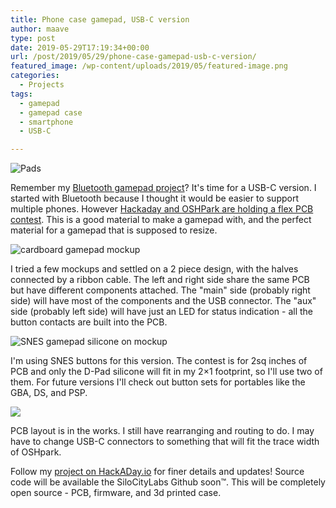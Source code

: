 ```yaml
---
title: Phone case gamepad, USB-C version
author: maave
type: post
date: 2019-05-29T17:19:34+00:00
url: /post/2019/05/29/phone-case-gamepad-usb-c-version/
featured_image: /wp-content/uploads/2019/05/featured-image.png
categories:
  - Projects
tags:
  - gamepad
  - gamepad case
  - smartphone
  - USB-C

---
```


![Pads](/uploads/2019/05/2560301558990512124-1.jpg)

Remember my [Bluetooth gamepad project][1]? It's time for a USB-C version. I started with Bluetooth because I thought it would be easier to support multiple phones. However [Hackaday and OSHPark are holding a flex PCB contest][2]. This is a good material to make a gamepad with, and the perfect material for a gamepad that is supposed to resize.

<!--more-->

![cardboard gamepad mockup](/uploads/2019/05/6769521558992231498.jpg)

I tried a few mockups and settled on a 2 piece design, with the halves connected by a ribbon cable. The left and right side share the same PCB but have different components attached. The "main" side (probably right side) will have most of the components and the USB connector. The "aux" side (probably left side) will have just an LED for status indication - all the button contacts are built into the PCB.

![SNES gamepad silicone on mockup](/uploads/2019/05/2320541558989079616.jpg)

I'm using SNES buttons for this version. The contest is for 2sq inches of PCB and only the D-Pad silicone will fit in my 2&#215;1 footprint, so I'll use two of them. For future versions I'll check out button sets for portables like the GBA, DS, and PSP.

![](/uploads/2019/05/5843821558996883569.png)

PCB layout is in the works. I still have rearranging and routing to do. I may have to change USB-C connectors to something that will fit the trace width of OSHpark.

Follow my [project on HackADay.io][6] for finer details and updates! Source code will be available the SiloCityLabs Github soon™. This will be completely open source - PCB, firmware, and 3d printed case.

 [1]: https://blog.silocitylabs.com/post/2017/12/18/phone-case-gamepad-wip/
 [2]: https://hackaday.io/contest/163267-flexible-pcb-concept-contest
 [6]: https://hackaday.io/project/165606-usb-c-gamepad-phone-case